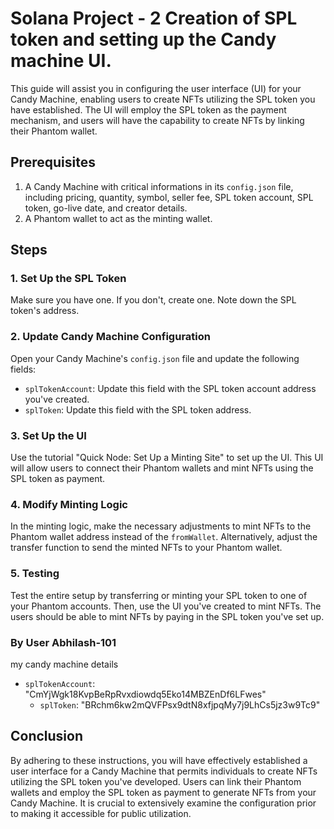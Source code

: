 # Solana Project - 2 Creation of SPL token and setting up the Candy machine UI.

This guide will assist you in configuring the user interface (UI) for your Candy Machine, enabling users to create NFTs utilizing the SPL token you have established. The UI will employ the SPL token as the payment mechanism, and users will have the capability to create NFTs by linking their Phantom wallet.

## Prerequisites
1. A  Candy Machine with critical informations in its `config.json` file, including pricing, quantity, symbol, seller fee, SPL token account, SPL token, go-live date, and creator details.
2. A Phantom wallet to act as the minting wallet.

## Steps

### 1. Set Up the SPL Token

Make sure you have one. If you don't, create one. Note down the SPL token's address. 

### 2. Update Candy Machine Configuration

Open your Candy Machine's `config.json` file and update the following fields:

- `splTokenAccount`: Update this field with the SPL token account address you've created.
- `splToken`: Update this field with the SPL token address.

### 3. Set Up the UI

Use the tutorial "Quick Node: Set Up a Minting Site" to set up the UI. This UI will allow users to connect their Phantom wallets and mint NFTs using the SPL token as payment.

### 4. Modify Minting Logic

In the minting logic, make the necessary adjustments to mint NFTs to the Phantom wallet address instead of the `fromWallet`. Alternatively, adjust the transfer function to send the minted NFTs to your Phantom wallet.

### 5. Testing

Test the entire setup by transferring or minting your SPL token to one of your Phantom accounts. Then, use the UI you've created to mint NFTs. The users should be able to mint NFTs by paying in the SPL token you've set up.

### By User Abhilash-101
my candy machine details
 - `splTokenAccount`: "CmYjWgk18KvpBeRpRvxdiowdq5Eko14MBZEnDf6LFwes"
   - `splToken`: "BRchm6kw2mQVFPsx9dtN8xfjpqMy7j9LhCs5jz3w9Tc9"
## Conclusion

By adhering to these instructions, you will have effectively established a user interface for a Candy Machine that permits individuals to create NFTs utilizing the SPL token you've developed. Users can link their Phantom wallets and employ the SPL token as payment to generate NFTs from your Candy Machine. It is crucial to extensively examine the configuration prior to making it accessible for public utilization.
